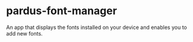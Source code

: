 # pardus-font-manager

An app that displays the fonts installed on your device and enables you to add new fonts. 